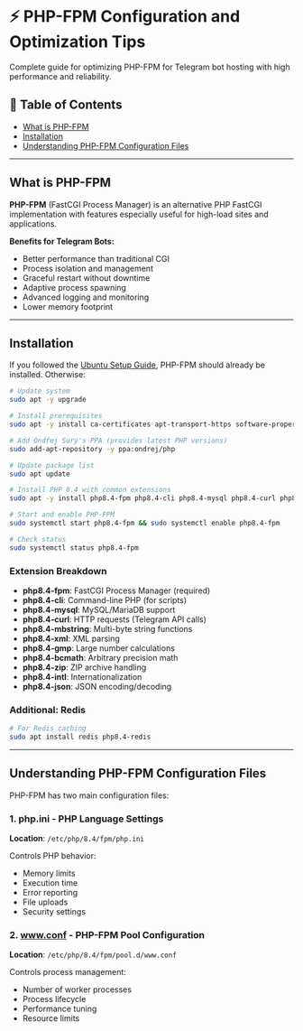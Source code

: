 # ⚡ PHP-FPM Configuration and Optimization Tips

Complete guide for optimizing PHP-FPM for Telegram bot hosting with high performance and reliability.

## 📑 Table of Contents

- [What is PHP-FPM](#what-is-php-fpm)
- [Installation](#installation)
- [Understanding PHP-FPM Configuration Files](#understanding-php-fpm-configuration-files)

---

## What is PHP-FPM

**PHP-FPM** (FastCGI Process Manager) is an alternative PHP FastCGI implementation with features especially useful for high-load sites and applications.

**Benefits for Telegram Bots:**
- Better performance than traditional CGI
- Process isolation and management
- Graceful restart without downtime
- Adaptive process spawning
- Advanced logging and monitoring
- Lower memory footprint

---

## Installation

If you followed the [Ubuntu Setup Guide](../linux/setup-ubuntu25.md), PHP-FPM should already be installed. Otherwise:

```bash
# Update system
sudo apt -y upgrade

# Install prerequisites
sudo apt -y install ca-certificates apt-transport-https software-properties-common

# Add Ondřej Surý's PPA (provides latest PHP versions)
sudo add-apt-repository -y ppa:ondrej/php

# Update package list
sudo apt update

# Install PHP 8.4 with common extensions
sudo apt -y install php8.4-fpm php8.4-cli php8.4-mysql php8.4-curl php8.4-mbstring php8.4-xml php8.4-gmp php8.4-bcmath php8.4-zip php8.4-intl sudo apt install php8.4-json

# Start and enable PHP-FPM
sudo systemctl start php8.4-fpm && sudo systemctl enable php8.4-fpm

# Check status
sudo systemctl status php8.4-fpm
```
### Extension Breakdown

- **php8.4-fpm**: FastCGI Process Manager (required)
- **php8.4-cli**: Command-line PHP (for scripts)
- **php8.4-mysql**: MySQL/MariaDB support
- **php8.4-curl**: HTTP requests (Telegram API calls)
- **php8.4-mbstring**: Multi-byte string functions
- **php8.4-xml**: XML parsing
- **php8.4-gmp**: Large number calculations
- **php8.4-bcmath**: Arbitrary precision math
- **php8.4-zip**: ZIP archive handling
- **php8.4-intl**: Internationalization
- **php8.4-json**: JSON encoding/decoding

### Additional: Redis

```bash
# For Redis caching
sudo apt install redis php8.4-redis
```

---

## Understanding PHP-FPM Configuration Files

PHP-FPM has two main configuration files:

### 1. **php.ini** - PHP Language Settings
**Location**: `/etc/php/8.4/fpm/php.ini`

Controls PHP behavior:
- Memory limits
- Execution time
- Error reporting
- File uploads
- Security settings

### 2. **www.conf** - PHP-FPM Pool Configuration
**Location**: `/etc/php/8.4/fpm/pool.d/www.conf`

Controls process management:
- Number of worker processes
- Process lifecycle
- Performance tuning
- Resource limits